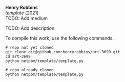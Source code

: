 **Henry Robbins**<br/>
*template* (2021)<br/>
TODO: Add medium

TODO: Add description

To compile this work, use the following commands.

```
# repo not yet cloned
git clone git@github.com:henryrobbins/art-3699.git
cd art-3699
python netpbm/template/template.py

# repo already cloned
python netpbm/template/template.py
```